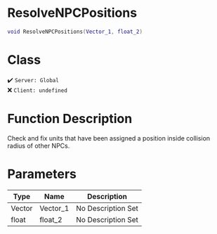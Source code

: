 # ResolveNPCPositions
```lua
void ResolveNPCPositions(Vector_1, float_2)
```
# Class
✔️ `Server: Global`  
❌ `Client: undefined`  

# Function Description
Check and fix units that have been assigned a position inside collision radius of other NPCs.
# Parameters
Type|Name|Description
--|--|--
Vector|Vector_1|No Description Set
float|float_2|No Description Set
